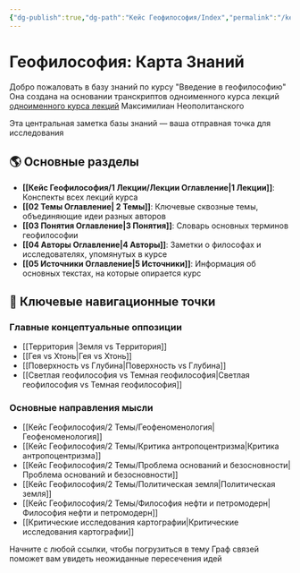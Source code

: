 ```yaml
---
{"dg-publish":true,"dg-path":"Кейс Геофилософия/Index","permalink":"/kejs-geofilosofiya/index/","pinned":true}
---
```


# Геофилософия: Карта Знаний

Добро пожаловать в базу знаний по курсу "Введение в геофилософию" 
Она создана на основании транскриптов одноименного курса  лекций [одноименного курса лекций](https://youtube/sZ5y-9kIbDw?si=xqYSNwupECuOmw84) Максимилиан Неополитанского 

Эта центральная заметка базы знаний  — ваша отправная точка для исследования

## 🌎 Основные разделы

- **[[Кейс Геофилософия/1 Лекции/Лекции Оглавление\|1 Лекции]]**: Конспекты всех лекций курса
- **[[02 Темы Оглавление\| 2 Темы]]**: Ключевые сквозные темы, объединяющие идеи разных авторов
- **[[03 Понятия Оглавление\|3 Понятия]]**: Словарь основных терминов геофилософии
- **[[04 Авторы Оглавление\|4 Авторы]]**: Заметки о философах и исследователях, упомянутых в курсе
- **[[05 Источники Оглавление\|5 Источники]]**: Информация об основных текстах, на которые опирается курс

## 🔴 Ключевые навигационные точки

### Главные концептуальные оппозиции
- [[Территория \|Земля vs Tерритория]]
- [[Гея vs Хтонь\|Гея vs Хтонь]]
- [[Поверхность vs Глубина\|Поверхность vs Глубина]]
- [[Светлая геофилософия vs Темная геофилософия\|Светлая геофилософия vs Темная геофилософия]]

### Основные направления мысли
- [[Кейс Геофилософия/2 Темы/Геофеноменология\|Геофеноменология]]
- [[Кейс Геофилософия/2 Темы/Критика антропоцентризма\|Критика антропоцентризма]]
- [[Кейс Геофилософия/2 Темы/Проблема оснований и безосновности\|Проблема оснований и безосновности]]
- [[Кейс Геофилософия/2 Темы/Политическая земля\|Политическая земля]]
- [[Кейс Геофилософия/2 Темы/Философия нефти и петромодерн\|Философия нефти и петромодерн]]
- [[Критические исследования картографии\|Критические исследования картографии]]

Начните с любой ссылки, чтобы погрузиться в тему Граф связей поможет вам увидеть неожиданные пересечения идей




